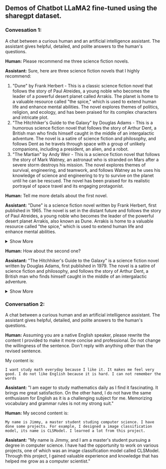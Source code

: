 ## Demos of Chatbot LLaMA2 fine-tuned using the sharegpt dataset.

### **Convesation 1:**
A chat between a curious human and an artificial intelligence assistant. The assistant gives helpful, detailed, and polite answers to the human's questions.

**Human:** Please recommend me three science fiction novels.

**Assistant:** Sure, here are three science fiction novels that I highly recommend:

1. "Dune" by Frank Herbert - This is a classic science fiction novel that follows the story of Paul Atreides, a young noble who becomes the leader of a powerful desert planet called Arrakis. The planet is home to a valuable resource called "the spice," which is used to extend human life and enhance mental abilities. The novel explores themes of politics, religion, and ecology, and has been praised for its complex characters and intricate plot.
2. "The Hitchhiker's Guide to the Galaxy" by Douglas Adams - This is a humorous science fiction novel that follows the story of Arthur Dent, a British man who finds himself caught in the middle of an intergalactic adventure. The novel is a satire of science fiction and philosophy, and follows Dent as he travels through space with a group of unlikely companions, including a president, an alien, and a robot.
3. "The Martian" by Andy Weir - This is a science fiction novel that follows the story of Mark Watney, an astronaut who is stranded on Mars after a severe storm destroys his mission. The novel explores themes of survival, engineering, and teamwork, and follows Watney as he uses his knowledge of science and engineering to try to survive on the planet until he can be rescued. The novel has been praised for its realistic portrayal of space travel and its engaging protagonist.

**Human:** Tell me more details about the first novel.

**Assistant:** "Dune" is a science fiction novel written by Frank Herbert, first published in 1965. The novel is set in the distant future and follows the story of Paul Atreides, a young noble who becomes the leader of the powerful desert planet Arrakis, also known as Dune. Arrakis is home to a valuable resource called "the spice," which is used to extend human life and enhance mental abilities.
<details><summary>Show More</summary>
The novel explores a number of themes, including politics, religion, and ecology. The novel is known for its complex characters and intricate plot, which has been praised for its depth and complexity. The novel has been adapted into a number of films and other media, and has become a classic of science fiction literature.

The novel is set in the distant future, where humanity has spread out into the galaxy and formed a number of powerful factions. The novel follows the story of the Atreides family, who are tasked with ruling the desert planet Arrakis, also known as Dune. The planet is home to a valuable resource called "the spice," which is used to extend human life and enhance mental abilities.

The Atreides family is betrayed by one of their rivals, the Harkonnens, and Paul Atreides, the protagonist of the novel, is forced to flee into the desert. He is joined by a group of Fremen, a desert people who live on Arrakis, and together they try to overthrow the Harkonnens and take control of the planet.

The novel explores a number of themes, including politics, religion, and ecology. The novel is known for its complex characters and intricate plot, which has been praised for its depth and complexity. The novel has been adapted into a number of films and other media, and has become a classic of science fiction literature.
</details>

**Human:** How about the second one?

**Assistant:** "The Hitchhiker's Guide to the Galaxy" is a science fiction novel written by Douglas Adams, first published in 1979. The novel is a satire of science fiction and philosophy, and follows the story of Arthur Dent, a British man who finds himself caught in the middle of an intergalactic adventure.
<details><summary>Show More</summary>
The novel is set in a distant future where humanity has developed technology that allows them to travel through space. The protagonist, Arthur Dent, is a British man who is saved from the destruction of his house by his friend Ford Prefect, who turns out to be an alien. Together, they embark on a series of adventures through space, encountering a number of strange and humorous characters along the way.

The novel explores a number of themes, including the meaning of life, the nature of reality, and the absurdity of bureaucracy. The novel is known for its humor and satire, and has been praised for its engaging and entertaining storytelling. The novel has been adapted into a number of films, radio shows, and other media, and has become a classic of science fiction literature.

The novel follows the story of Arthur Dent, a British man who is saved from the destruction of his house by his friend Ford Prefect, who turns out to be an alien. Together, they embark on a series of adventures through space, encountering a number of strange and humorous characters along the way.

The novel explores a number of themes, including the meaning of life, the nature of reality, and the absurdity of bureaucracy. The novel is known for its humor and satire, and has been praised for its engaging and entertaining storytelling. The novel has been adapted into a number of films, radio shows, and other media, and has become a classic of science fiction literature.
</details>

### **Conversation 2:**
A chat between a curious human and an artificial intelligence assistant. The assistant gives helpful, detailed, and polite answers to the human's questions.

**Human:** Assuming you are a native English speaker, please rewrite the content I provided to make it more concise and professional. Do not change the willingness of the sentence. Don't reply with anything other than the revised sentence.

My content is:

```
I want study math everyday because I like it. It makes me feel very good. I do not like English because it is hard. I can not remember the words
```

**Assistant:** "I am eager to study mathematics daily as I find it fascinating. It brings me great satisfaction. On the other hand, I do not have the same enthusiasm for English as it is a challenging subject for me. Memorizing vocabulary and grammar rules is not my strong suit."

**Human:** My second content is:
```
My name is Jimmy, a master student studing computer science. I have done some projects. For example, I designed a image classification model, its name is CLSModel. I learned a lot from this project.
```

**Assistant:** "My name is Jimmy, and I am a master's student pursuing a degree in computer science. I have had the opportunity to work on various projects, one of which was an image classification model called CLSModel. Through this project, I gained valuable experience and knowledge that has helped me grow as a computer scientist."

